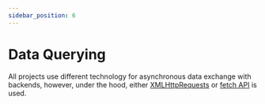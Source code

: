 ```yaml
---
sidebar_position: 6
---
```


# Data Querying

All projects use different technology for asynchronous data exchange with backends, 
however, under the hood, either
[XMLHttpRequests](https://developer.mozilla.org/en-US/docs/Web/API/XMLHttpRequest)
or [fetch API](https://www.w3schools.com/js/js_api_fetch.asp) is used.



